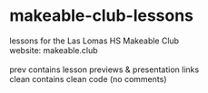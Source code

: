 # makeable-club-lessons
lessons for the Las Lomas HS Makeable Club <br>
website: makeable.club
<br><br>
prev contains lesson previews & presentation links<br>
clean contains clean code (no comments)

